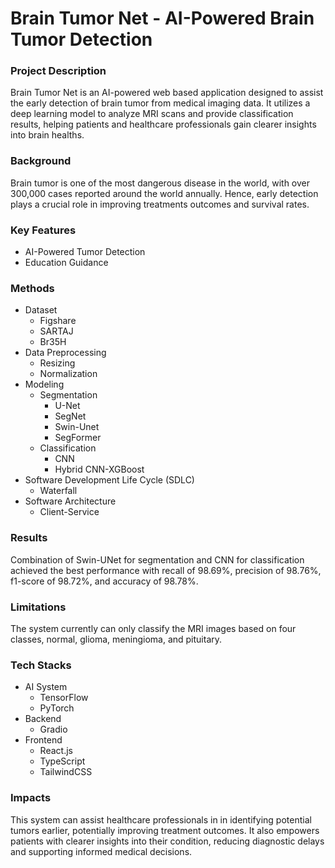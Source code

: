 # Brain Tumor Net - AI-Powered Brain Tumor Detection

### Project Description
Brain Tumor Net is an AI-powered web based application designed to assist the early detection of brain tumor from medical imaging data. It utilizes a deep learning model to analyze MRI scans and provide classification results, helping patients and healthcare professionals gain clearer insights into brain healths.

### Background
Brain tumor is one of the most dangerous disease in the world, with over 300,000 cases reported around the world annually. Hence,  early detection plays a crucial role in improving treatments outcomes and survival rates.

### Key Features
- AI-Powered Tumor Detection
- Education Guidance

### Methods
- Dataset
    - Figshare
    - SARTAJ
    - Br35H
- Data Preprocessing
    - Resizing
    - Normalization
- Modeling
    - Segmentation
        - U-Net
        - SegNet
        - Swin-Unet
        - SegFormer
    - Classification
        - CNN
        - Hybrid CNN-XGBoost
- Software Development Life Cycle (SDLC)
    - Waterfall
- Software Architecture
    - Client-Service

### Results
Combination of Swin-UNet for segmentation and CNN for classification achieved the best performance with recall of 98.69%, precision of 98.76%, f1-score of 98.72%, and accuracy of 98.78%.

### Limitations
The system currently can only classify the MRI images based on four classes, normal, glioma, meningioma, and pituitary.

### Tech Stacks
- AI System
    - TensorFlow
    - PyTorch
- Backend
    - Gradio
- Frontend
    - React.js
    - TypeScript
    - TailwindCSS

### Impacts
This system can assist healthcare professionals in  in identifying potential tumors earlier, potentially improving treatment outcomes. It also empowers patients with clearer insights into their condition, reducing diagnostic delays and supporting informed medical decisions.
 